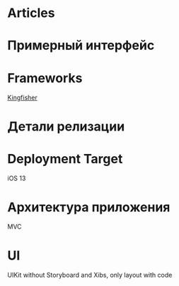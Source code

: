 # Articles

# Примерный интерфейс

# Frameworks
[Kingfisher](https://github.com/onevcat/Kingfisher)

# Детали релизации

# Deployment Target

iOS 13

# Архитектура приложения

MVC

# UI

UIKit without Storyboard and Xibs, only layout with code
